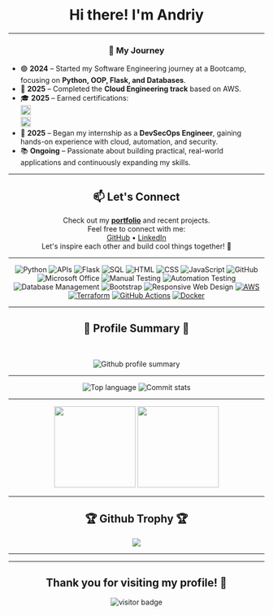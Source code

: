 <div align="center">

# Hi there! I'm Andriy

</div>

---

<div align="center">

### 📌 My Journey

</div>

- 🟢 **2024** – Started my Software Engineering journey at a Bootcamp, focusing on **Python, OOP, Flask, and Databases**.  
- 🚀 **2025** – Completed the **Cloud Engineering track** based on AWS.  
- 🎓 **2025** – Earned certifications:  
  <img src="https://img.shields.io/badge/AWS%20Cloud%20Practitioner-232F3E?style=flat-square&logo=amazonaws&logoColor=white" alt="AWS Cloud Practitioner" height="20"/>  
  <img src="https://img.shields.io/badge/Terraform%20Associate-844FBA?style=flat-square&logo=terraform&logoColor=white" alt="Terraform Associate" height="20"/>  
- 🔐 **2025** – Began my internship as a **DevSecOps Engineer**, gaining hands-on experience with cloud, automation, and security.  
- 📚 **Ongoing** – Passionate about building practical, real-world applications and continuously expanding my skills.  

</div>

---

<div align="center">

## 📫 Let's Connect

Check out my [**portfolio**](https://github.com/mazdaratti?tab=repositories) and recent projects.  
Feel free to connect with me:  
[GitHub](https://github.com/mazdaratti) • [LinkedIn](https://www.linkedin.com/in/andriy-bulashov/)  
Let's inspire each other and build cool things together! 🚀  

</div>

---

<div align="center">
  
![Python](https://img.shields.io/badge/-Python-3776AB?style=flat&logo=python&logoColor=white) ![APIs](https://img.shields.io/badge/-APIs-00457C?style=flat&logo=api&logoColor=white) ![Flask](https://img.shields.io/badge/-Flask-000000?style=flat&logo=flask&logoColor=white) ![SQL](https://img.shields.io/badge/-SQL-CC2927?style=flat&logo=microsoft-sql-server&logoColor=white) ![HTML](https://img.shields.io/badge/-HTML-E34F26?style=flat&logo=html5&logoColor=white)  ![CSS](https://img.shields.io/badge/-CSS-1572B6?style=flat&logo=css3&logoColor=white) ![JavaScript](https://img.shields.io/badge/-JavaScript-F7DF1E?style=flat&logo=javascript&logoColor=white) ![GitHub](https://img.shields.io/badge/-GitHub-181717?style=flat&logo=github&logoColor=white)  ![Microsoft Office](https://img.shields.io/badge/-Microsoft%20Office-D83B01?style=flat&logo=microsoft-office&logoColor=white)  ![Manual Testing](https://img.shields.io/badge/-Manual%20Testing-007396?style=flat&logo=checkmarx&logoColor=white) ![Automation Testing](https://img.shields.io/badge/-Automation%20Testing-6DB33F?style=flat&logo=checkmarx&logoColor=white) ![Database Management](https://img.shields.io/badge/-DBMS-003B57?style=flat&logo=databricks&logoColor=white) ![Bootstrap](https://img.shields.io/badge/-Bootstrap-563D7C?style=flat&logo=bootstrap&logoColor=white)  ![Responsive Web Design](https://img.shields.io/badge/-Responsive%20Web%20Design-1572B6?style=flat&logo=css3&logoColor=white)  [![AWS](https://img.shields.io/badge/AWS_Cloud-FF9900?logo=amazonaws&logoColor=white)](https://aws.amazon.com) [![Terraform](https://img.shields.io/badge/Terraform-7B42BC?logo=terraform&logoColor=white)](https://www.terraform.io) [![GitHub Actions](https://img.shields.io/badge/GitHub_Actions-2088FF?logo=github-actions&logoColor=white)](https://github.com/features/actions) [![Docker](https://img.shields.io/badge/Docker-2496ED?logo=docker&logoColor=white)](https://www.docker.com)

</div>

---

<div align="center">
<h2 align="center">🌟 Profile Summary 🌟</h2>
<br>

  ![Github profile summary](https://github-profile-summary-cards.vercel.app/api/cards/profile-details?username=Mazdaratti&count_private=true&include_all_commits=true&theme=dark&v=9)
</div>

<hr>
<div align="center">
  
  ![Top language](http://github-profile-summary-cards.vercel.app/api/cards/repos-per-language?username=mazdaratti&count_private=true&include_all_commits=true&theme=dark&cache_bust=1&v=9)
  ![Commit stats](http://github-profile-summary-cards.vercel.app/api/cards/productive-time?username=mazdaratti&count_private=true&include_all_commits=true&theme=dark&utcOffset=8&cache_bust=1&v=9)
  
</div>

<hr>
<div align="center">
  <img src="https://github-readme-stats.vercel.app/api?username=mazdaratti&theme=dark&include_all_commits=true&count_private=true&show_icons=true&hide_border=true&layout=compact&hide=discussions&disable_animations=false&cache_bust=1&v=9" height="160" />
  <img src="https://streak-stats.demolab.com/?user=mazdaratti&count_private=true&include_all_commits=true&theme=dark&cache_bust=1&v=9" height="160" />
</div>

<hr>

<div align="center">
<h2 align="center">🏆 Github Trophy 🏆</h2>  
<p align="center"> <img src="https://github-trophies.vercel.app/?username=mazdaratti&count_private=true&include_all_commits=true&v=9&cache_bust=1&rank=SSS,SS,S,AAA,AA,A,B,C" />
</div>

<hr>
  
<!--
<div align="center">
<h2 align="center">🔥 Streak Stats 🔥</h2>
<br>


![GitHub Streak](https://streak-stats.demolab.com/?user=mazdaratti&count_private=true&include_all_commits=true&theme=dark&cache_bust=15)
</div>

<div align="center">
<br>
  
  ![Cards stats](https://github-readme-stats.vercel.app/api?username=mazdaratti&theme=dark&include_all_commits=true&count_private=true&show_icons=true&hide_border=true&layout=compact&hide=discussions&disable_animations=false&v=15)
  ![GitHub Streak](https://streak-stats.demolab.com/?user=mazdaratti&count_private=true&include_all_commits=true&theme=dark&v=15)
  
</div>

-->


<!--
## 📊 GitHub Stats

<p align="center">
  <img src="https://github-trophies.vercel.app/?username=mazdaratti&rank=SSS,SS,S,AAA,AA,A,B,C" />
  <p align="center"><a href="https://github.com/ryo-ma/github-profile-trophy"><img src="https://github-profile-trophy.vercel.app/?username=mazdaratti&rank=-C&margin-w=15&no-bg=true&no-frame=true&cache_bust=1" alt="mazdaratti" /></a> </p>
</p>
-->
<!-- Fork by screw-hand 
![](https://github-profile-trophy.screw-hand.vercel.app/?username=mazdaratti&theme=onedark&column=-1&rank=SSS,SS,S,AAA,AA,A,B,C&no-frame=true&no-bg=true&margin-w=6)
-->

<p align="center">
  <!--
  <img height="170" src="https://github-readme-stats.vercel.app/api?username=mazdaratti&theme=github_dark_dimmed&show_icons=true&hide_border=true&layout=compact&hide=discussions&disable_animations=falsev=11">
  <img height="170" src="https://github-readme-stats.vercel.app/api/top-langs/?username=mazdaratti&theme=github_dark_dimmed&layout=compact&langs_count=8&hide_border=true&exclude_repo=AI-RPG-Game&disable_animations=false&v=11,dotfiles">

  <img src="https://github-profile-trophy.vercel.app/?username=mazdaratti&theme=onedark&no-frame=true&column=4&margin-w=5&margin-h=5&disable_animations=false&v=11">
  ![Cards stats](http://github-profile-summary-cards.vercel.app/api/cards/stats?username=mazdaratti&count_private=true&include_all_commits=true&theme=dark&v=15)
  -->
</p>

---

<div align="center">

## Thank you for visiting my profile! 🌟  
![visitor badge](https://visitor-badge.laobi.icu/badge?page_id=mazdaratti.visitor-badge&format=true)

</div>

